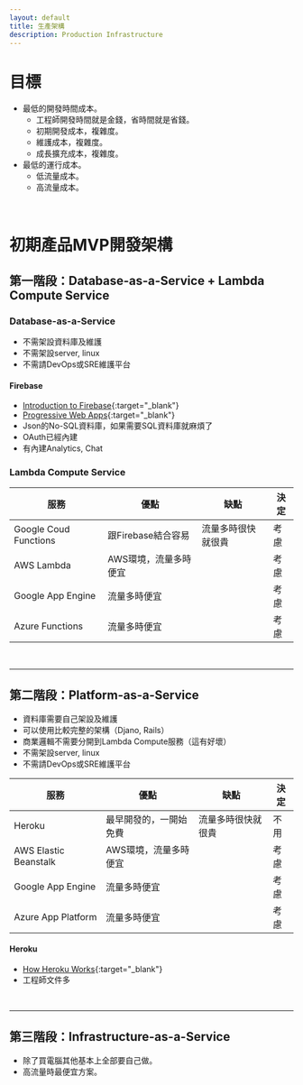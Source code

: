 ```yaml
---
layout: default
title: 生產架構
description: Production Infrastructure
---
```


# 目標

* 最低的開發時間成本。
	* 工程師開發時間就是金錢，省時間就是省錢。
	* 初期開發成本，複雜度。
	* 維護成本，複雜度。
	* 成長擴充成本，複雜度。
* 最低的運行成本。
	* 低流量成本。
	* 高流量成本。

<br>

# 初期產品MVP開發架構

## 第一階段：Database-as-a-Service + Lambda Compute Service

### Database-as-a-Service

* 不需架設資料庫及維護
* 不需架設server, linux
* 不需請DevOps或SRE維護平台

#### Firebase

* [Introduction to Firebase](https://hackernoon.com/introduction-to-firebase-218a23186cd7){:target="_blank"}
* [Progressive Web Apps](https://firebase.google.com/docs/projects/pwa){:target="_blank"}
* Json的No-SQL資料庫，如果需要SQL資料庫就麻煩了
* OAuth已經內建
* 有內建Analytics, Chat

### Lambda Compute Service

| 服務 | 優點 | 缺點 | 決定 |
| --- | --- | --- | --- |
| Google Coud Functions | 跟Firebase結合容易 | 流量多時很快就很貴 | 考慮 |
| AWS Lambda | AWS環境，流量多時便宜 | | 考慮 |
| Google App Engine | 流量多時便宜 | | 考慮 |
| Azure Functions | 流量多時便宜 | | 考慮 |

<br>

---

## 第二階段：Platform-as-a-Service

* 資料庫需要自己架設及維護
* 可以使用比較完整的架構（Djano, Rails）
* 商業邏輯不需要分開到Lambda Compute服務（這有好壞）
* 不需架設server, linux
* 不需請DevOps或SRE維護平台

| 服務 | 優點 | 缺點 | 決定 |
| --- | --- | --- | --- |
| Heroku | 最早開發的，一開始免費 | 流量多時很快就很貴 | 不用 |
| AWS Elastic Beanstalk | AWS環境，流量多時便宜 | | 考慮 |
| Google App Engine | 流量多時便宜 | | 考慮 |
| Azure App Platform | 流量多時便宜 | | 考慮 |

#### Heroku

* [How Heroku Works](https://devcenter.heroku.com/articles/how-heroku-works){:target="_blank"}
* 工程師文件多

<br>

---

## 第三階段：Infrastructure-as-a-Service

* 除了買電腦其他基本上全部要自己做。
* 高流量時最便宜方案。